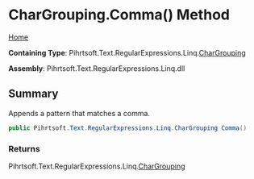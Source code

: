 # CharGrouping\.Comma\(\) Method

[Home](../../../../../../README.md)

**Containing Type**: Pihrtsoft\.Text\.RegularExpressions\.Linq\.[CharGrouping](../README.md)

**Assembly**: Pihrtsoft\.Text\.RegularExpressions\.Linq\.dll

## Summary

Appends a pattern that matches a comma\.

```csharp
public Pihrtsoft.Text.RegularExpressions.Linq.CharGrouping Comma()
```

### Returns

Pihrtsoft\.Text\.RegularExpressions\.Linq\.[CharGrouping](../README.md)

